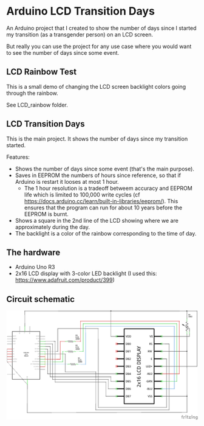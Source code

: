 # Arduino LCD Transition Days
An Arduino project that I created to show the number of days since I started my transition (as a transgender person) on an LCD screen.

But really you can use the project for any use case where you would want to see the number of days since some event.

## LCD Rainbow Test
This is a small demo of changing the LCD screen backlight colors going through the rainbow.

See LCD_rainbow folder.

## LCD Transition Days
This is the main project. It shows the number of days since my transition started.

Features:
* Shows the number of days since some event (that's the main purpose).
* Saves in EEPROM the numbers of hours since reference, so that if Arduino is restart it looses at most 1 hour.
  * The 1 hour resolution is a tradeoff betweem accuracy and EEPROM life which is limited to 100,000 write cycles (cf https://docs.arduino.cc/learn/built-in-libraries/eeprom/). This ensures that the program can run for about 10 years before the EEPROM is burnt.
* Shows a square in the 2nd line of the LCD showing where we are approximately during the day.
* The backlight is a color of the rainbow corresponding to the time of day.

## The hardware
* Arduino Uno R3
* 2x16 LCD display with 3-color LED backlight (I used this: https://www.adafruit.com/product/399)

## Circuit schematic
![XXX](LCD_transition_days/LCD_transition_days_circuit_schem.png)
